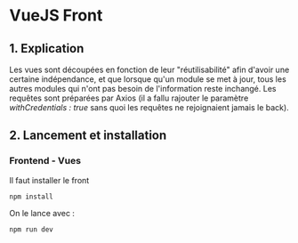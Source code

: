 # VueJS Front

## 1. Explication

Les vues sont découpées en fonction de leur "réutilisabilité" afin d'avoir une certaine indépendance, et que lorsque qu'un module se met à jour, tous les autres modules qui n'ont pas besoin de l'information reste inchangé.
Les requêtes sont préparées par Axios (il a fallu rajouter le paramètre *withCredentials : true* sans quoi les requêtes ne rejoignaient jamais le back).

## 2. Lancement et installation
### Frontend - Vues
Il faut installer le front
```
npm install
```

On le lance avec : 
```
npm run dev
```
